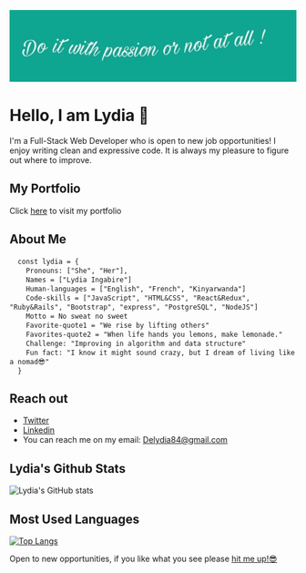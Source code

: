 ![screenshot](./pass.jpeg)


# Hello, I am Lydia 👋

I'm a Full-Stack Web Developer who is open to new job opportunities! I enjoy writing clean and expressive code. It is always my pleasure to figure out where to improve.

## My Portfolio

Click [here](https://delicelydia.github.io/my_portfolio/) to visit my portfolio


## About Me
```
  const lydia = {
    Pronouns: ["She", "Her"],
    Names = ["Lydia Ingabire"]
    Human-languages = ["English", "French", "Kinyarwanda"]
    Code-skills = ["JavaScript", "HTML&CSS", "React&Redux", "Ruby&Rails", "Bootstrap", "express", "PostgreSQL", "NodeJS"]
    Motto = No sweat no sweet
    Favorite-quote1 = "We rise by lifting others"
    Favorites-quote2 = "When life hands you lemons, make lemonade."
    Challenge: "Improving in algorithm and data structure"
    Fun fact: "I know it might sound crazy, but I dream of living like a nomad😎"
  }
```

## Reach out

- [Twitter](https://twitter.com/IngabireLydia3)
- [Linkedin](https://www.linkedin.com/in/delice-lydia/) 
- You can reach me on my email: Delydia84@gmail.com

## Lydia's Github Stats

![Lydia's GitHub stats](https://github-readme-stats.vercel.app/api?username=DeliceLydia&theme=midnight-purple&show_icons=true)

## Most Used Languages

[![Top Langs](https://github-readme-stats.vercel.app/api/top-langs/?username=DeliceLydia&theme=midnight-purple)](https://github.com/DeliceLydia/github-readme-stats)


Open to new opportunities, if you like what you see please [hit me up!😎]("")


